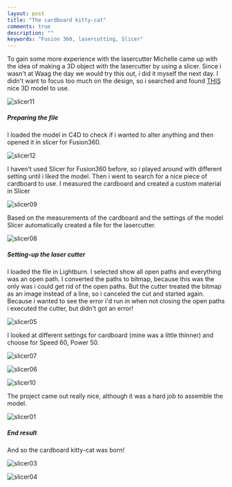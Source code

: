 ```yaml
---
layout: post
title: "The cardboard kitty-cat"
comments: true
description: ""
keywords: "Fusion 360, lasercutting, Slicer"
---
```


To gain some more experience with the lasercutter Michelle came up with the idea of making a 3D object with the lasercutter by using a slicer. Since i wasn't at Waag the day we would try this out, i did it myself the next day. I didn't want to focus too much on the design, so i searched and found [THIS](https://www.turbosquid.com/3d-models/cat-version-3d-model-1613622) nice 3D model to use. 

![slicer11](/assets/images/2022-04-06-slicer/slicer11.jpg)

##### Preparing the file

I loaded the model in C4D to check if i wanted to alter anything and then opened it in slicer for Fusion360.

![slicer12](/assets/images/2022-04-06-slicer/slicer12.jpg)

I haven't used Slicer for Fusion360 before, so i played around with different setting until i liked the model. Then i went to search for a nice piece of cardboard to use. I measured the cardboard and created a custom material in Slicer

![slicer09](/assets/images/2022-04-06-slicer/slicer09.jpg)

Based on the measurements of the cardboard and the settings of the model Slicer automatically created a file for the lasercutter. 

![slicer08](/assets/images/2022-04-06-slicer/slicer08.jpg)

##### Setting-up the laser cutter

I loaded the file in Lightburn. I selected show all open paths and everything was an open path. I converted the paths to bitmap, because this was the only was i could get rid of the open paths. But the cutter treated the bitmap as an image instead of a line, so i canceled the cut and started again. Because i wanted to see the error i'd run in when not closing the open paths i executed the cutter, but didn't got an error! 

![slicer05](/assets/images/2022-04-06-slicer/slicer05.jpg)

I looked at different settings for cardboard (mine was a little thinner) and choose for Speed 60, Power 50. 

![slicer07](/assets/images/2022-04-06-slicer/slicer07.jpg)

![slicer06](/assets/images/2022-04-06-slicer/slicer06.jpg)

![slicer10](/assets/images/2022-04-06-slicer/slicer10.jpg)

The project came out really nice, although it was a hard job to assemble the model. 

![slicer01](/assets/images/2022-04-06-slicer/slicer01.jpg)

##### End result

And so the cardboard kitty-cat was born!

![slicer03](/assets/images/2022-04-06-slicer/slicer03.jpg)

![slicer04](/assets/images/2022-04-06-slicer/slicer04.jpg)
